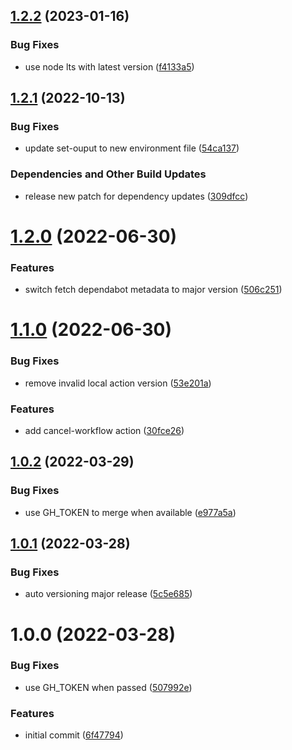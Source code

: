 ## [1.2.2](https://github.com/ATOS-Actions/actions/compare/v1.2.1...v1.2.2) (2023-01-16)


### Bug Fixes

* use node lts with latest version ([f4133a5](https://github.com/ATOS-Actions/actions/commit/f4133a540aa17bd988a47affac0d89e2fe43e0fa))

## [1.2.1](https://github.com/ATOS-Actions/actions/compare/v1.2.0...v1.2.1) (2022-10-13)


### Bug Fixes

* update set-ouput to new environment file ([54ca137](https://github.com/ATOS-Actions/actions/commit/54ca137a8ed1ba7018bb488349649fd0dcd67c62))


### Dependencies and Other Build Updates

* release new patch for dependency updates ([309dfcc](https://github.com/ATOS-Actions/actions/commit/309dfcc07be840cf0b37461da7520546b7e3874d))

# [1.2.0](https://github.com/ATOS-Actions/actions/compare/v1.1.0...v1.2.0) (2022-06-30)


### Features

* switch fetch dependabot metadata to major version ([506c251](https://github.com/ATOS-Actions/actions/commit/506c2513cf8f52f3cdb992d65ccc535976de6daf))

# [1.1.0](https://github.com/ATOS-Actions/actions/compare/v1.0.2...v1.1.0) (2022-06-30)


### Bug Fixes

* remove invalid local action version ([53e201a](https://github.com/ATOS-Actions/actions/commit/53e201ae2b45c72c6c249e291160faaaba812709))


### Features

* add cancel-workflow action ([30fce26](https://github.com/ATOS-Actions/actions/commit/30fce26fd413ab617c595704f35dd1a5ece9f158))

## [1.0.2](https://github.com/ATOS-Actions/actions/compare/v1.0.1...v1.0.2) (2022-03-29)


### Bug Fixes

* use GH_TOKEN to merge when available ([e977a5a](https://github.com/ATOS-Actions/actions/commit/e977a5ab1fd93fc740be28ade2737aec17ce529a))

## [1.0.1](https://github.com/ATOS-Actions/actions/compare/v1.0.0...v1.0.1) (2022-03-28)


### Bug Fixes

* auto versioning major release ([5c5e685](https://github.com/ATOS-Actions/actions/commit/5c5e68584b9d2f487b1e07d975d22213030d34cc))

# 1.0.0 (2022-03-28)


### Bug Fixes

* use GH_TOKEN when passed ([507992e](https://github.com/ATOS-Actions/actions/commit/507992ecd7e57a791f769de2680ba549d9446f8d))


### Features

* initial commit ([6f47794](https://github.com/ATOS-Actions/actions/commit/6f47794a7f2bad1b015197c07dfeff07c4bde863))
